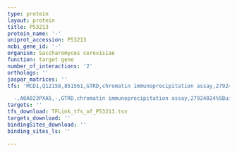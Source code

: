 ```yaml
---
type: protein
layout: protein
title: P53213
protein_name: '-'
uniprot_accession: P53213
ncbi_gene_id: '-'
organism: Saccharomyces cerevisiae
function: target gene
number_of_interactions: '2'
orthologs: ''
jaspar_matrices: ''
tfs: 'MCD1,Q12158,851561,GTRD,chromatin immunoprecipitation assay,27924024%5Buid%5D,No

  -,A0A023PXA5,-,GTRD,chromatin immunoprecipitation assay,27924024%5Buid%5D,No'
targets: ''
tfs_download: TFLink_tfs_of_P53213.tsv
targets_download: ''
bindingSites_download: ''
binding_sites_ls: ''

---
```

